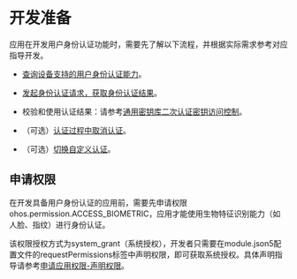 # 开发准备

<!--Kit: User Authentication Kit-->
<!--Subsystem: UserIAM-->
<!--Owner: @WALL_EYE-->
<!--Designer: @lichangting518-->
<!--Tester: @jane_lz-->
<!--Adviser: @zengyawen-->

应用在开发用户身份认证功能时，需要先了解以下流程，并根据实际需求参考对应指导开发。

- [查询设备支持的用户身份认证能力](obtain-supported-authentication-capabilities.md)。

- [发起身份认证请求，获取身份认证结果](start-authentication.md)。

- 校验和使用认证结果：请参考[通用密钥库二次认证密钥访问控制](../UniversalKeystoreKit/huks-identity-authentication-overview.md)。

- （可选）[认证过程中取消认证](cancel-authentication.md)。

- （可选）[切换自定义认证](apply-custom-authentication.md)。

## 申请权限

在开发具备用户身份认证的应用前，需要先申请权限ohos.permission.ACCESS_BIOMETRIC，应用才能使用生物特征识别能力（如人脸、指纹）进行身份认证。

该权限授权方式为system_grant（系统授权），开发者只需要在module.json5配置文件的requestPermissions标签中声明权限，即可获取系统授权。具体声明指导请参考[申请应用权限-声明权限](../AccessToken/declare-permissions.md)。
